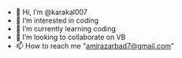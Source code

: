 - 👋 Hi, I’m @karakal007
- 👀 I’m interested in coding 
- 🌱 I’m currently learning coding
- 💞️ I’m looking to collaborate on VB
- 📫 How to reach me "amirazarbad7@gmail.com"

<!---
karakal007/karakal007 is a ✨ special ✨ repository because its `README.md` (this file) appears on your GitHub profile.
You can click the Preview link to take a look at your changes.
--->
